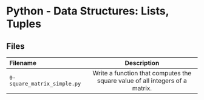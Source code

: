 # Python - Data Structures: Lists, Tuples
## Files
| Filename | Description |
| :-------------- | :-----------: |
| `0-square_matrix_simple.py` | Write a function that computes the square value of all integers of a matrix. |
